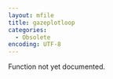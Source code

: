 ```yaml
---
layout: mfile
title: gazeplotloop
categories:
  - Obsolete
encoding: UTF-8
---
```


Function not yet documented.